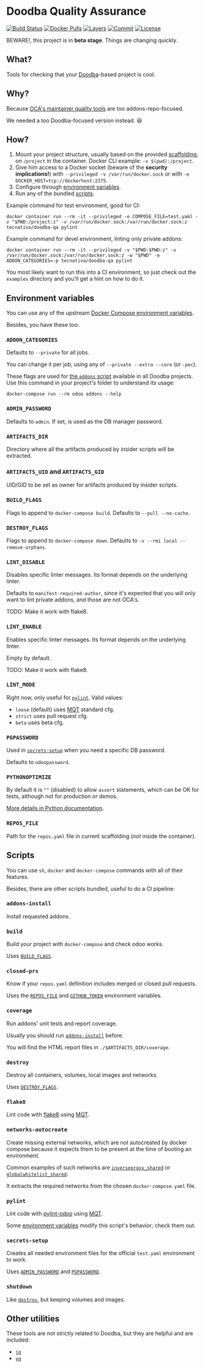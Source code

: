 # Doodba Quality Assurance

[![Build Status](https://travis-ci.org/Tecnativa/doodba-qa.svg?branch=master)](https://travis-ci.org/Tecnativa/doodba-qa)
[![Docker Pulls](https://img.shields.io/docker/pulls/tecnativa/doodba-qa.svg)](https://hub.docker.com/r/tecnativa/doodba-qa)
[![Layers](https://images.microbadger.com/badges/image/tecnativa/doodba-qa.svg)](https://microbadger.com/images/tecnativa/doodba-qa)
[![Commit](https://images.microbadger.com/badges/commit/tecnativa/doodba-qa.svg)](https://microbadger.com/images/tecnativa/doodba-qa)
[![License](https://images.microbadger.com/badges/license/tecnativa/doodba-qa.svg)](https://microbadger.com/images/tecnativa/doodba-qa)

BEWARE!, this project is in **beta stage**. Things are changing quickly.

## What?

Tools for checking that your [Doodba][]-based project is cool.

## Why?

Because [OCA's maintainer quality tools][MQT] are too addons-repo-focused.

We needed a too Doodba-focused version instead. 😆

## How?

1. Mount your project structure, usually based on the provided [scaffolding][], on `/project` in the container. Docker CLI example: `-v $(pwd):/project`.
1. Give him access to a Docker socket (beware of the **security implications!**) with `--privileged -v /var/run/docker.sock` or with `-e DOCKER_HOST=tcp://dockerhost:2375`.
1. Configure through [environment variables](#environment-variables).
1. Run any of the bundled [scripts](#scripts).

Example command for test environment, good for CI:

    docker container run --rm -it --privileged -e COMPOSE_FILE=test.yaml -v "$PWD:/project:z" -v /var/run/docker.sock:/var/run/docker.sock:z tecnativa/doodba-qa pylint

Example command for devel environment, linting only private addons:

    docker container run --rm -it --privileged -v "$PWD:$PWD:z" -v /var/run/docker.sock:/var/run/docker.sock:z -w "$PWD" -e ADDON_CATEGORIES=-p tecnativa/doodba-qa pylint

You most likely want to run this into a CI environment, so just check out the `examples` directory and you'll get a hint on how to do it.

## Environment variables

You can use any of the upstream [Docker Compose environment variables](https://docs.docker.com/compose/reference/envvars/).

Besides, you have these too:

### `ADDON_CATEGORIES`

Defaults to `--private` for all jobs.

You can change it per job, using any of `--private --extra --core` (or `-pec`).

These flags are used for [the `addons` script](https://github.com/Tecnativa/docker-odoo-base#addons) available in all Doodba projects. Use this command in your project's folder to understand its usage:

    docker-compose run --rm odoo addons --help

### `ADMIN_PASSWORD`

Defaults to `admin`. If set, is used as the DB manager password.

### `ARTIFACTS_DIR`

Directory where all the artifacts produced by insider scripts will be extracted.

### `ARTIFACTS_UID` and `ARTIFACTS_GID`

UID/GID to be set as owner for artifacts produced by insider scripts.

### `BUILD_FLAGS`

Flags to append to `docker-compose build`. Defaults to `--pull --no-cache`.

### `DESTROY_FLAGS`

Flags to append to `docker-compose down`. Defaults to `-v --rmi local --remove-orphans`.

### `LINT_DISABLE`

Disables specific linter messages. Its format depends on the underlying linter.

Defaults to `manifest-required-author`, since it's expected that you will only want to lint private addons, and those are not OCA's.

TODO: Make it work with flake8.

### `LINT_ENABLE`

Enables specific linter messages. Its format depends on the underlying linter.

Empty by default.

TODO: Make it work with flake8.

### `LINT_MODE`

Right now, only useful for [`pylint`](#pylint). Valid values:

- `loose` (default) uses [MQT][] standard cfg.
- `strict` uses pull request cfg.
- `beta` uses beta cfg.

### `PGPASSWORD`

Used in [`secrets-setup`](#secrets-setup) when you need a specific DB password.

Defaults to `odoopassword`.

### `PYTHONOPTIMIZE`

By default it is `""` (disabled) to allow `assert` statements, which can be OK for tests, although not for production or demos.

[More details in Python documentation](https://docs.python.org/3/using/cmdline.html#envvar-PYTHONOPTIMIZE).

### `REPOS_FILE`

Path for the `repos.yaml` file in current scaffolding (*not* inside the container).

## Scripts

You can use `sh`, `docker` and `docker-compose` commands with all of their features.

Besides, there are other scripts bundled, useful to do a CI pipeline:

### `addons-install`

Install requested addons.

### `build`

Build your project with `docker-compose` and check odoo works.

Uses [`BUILD_FLAGS`](#build-flags).

### `closed-prs`

Know if your `repos.yaml` definition includes merged or closed pull requests.

Uses the [`REPOS_FILE`](#repos-file) and [`GITHUB_TOKEN`][1] environment variables.

### `coverage`

Run addons' unit tests and report coverage.

Usually you should run [`addons-install`](#addons-install) before.

You will find the HTML report files in `./$ARTIFACTS_DIR/coverage`.

### `destroy`

Destroy all containers, volumes, local images and networks.

Uses [`DESTROY_FLAGS`](#destroy-flags).

### `flake8`

Lint code with [flake8](https://pypi.python.org/pypi/flake8) using [MQT][].

### `networks-autocreate`

Create missing external networks, which are not autocreated by docker compose because it expects them to be present at the time of booting an environment.

Common examples of such networks are [`inverseproxy_shared`](https://github.com/Tecnativa/doodba#global-inverse-proxy) or [`globalwhitelist_shared`](https://github.com/Tecnativa/doodba#global-whitelist).

It extracts the required networks from the chosen `docker-compose.yaml` file.

### `pylint`

Lint code with [pylint-odoo](https://github.com/OCA/pylint-odoo/) using [MQT][].

Some [environment variables](#environment-variables) modify this script's behavior; check them out.

### `secrets-setup`

Creates all needed environment files for the official `test.yaml` environment to work.

Uses [`ADMIN_PASSWORD`](#admin-password) and [`PGPASSWORD`](#pgpassword).

### `shutdown`

Like [`destroy`](#destroy), but keeping volumes and images.

## Other utilities

These tools are not strictly related to Doodba, but they are helpful and are included:

- [`jq`](https://stedolan.github.io/jq/)
- [`yq`](https://yq.readthedocs.io/en/latest/)

[1]: https://github.com/acsone/git-aggregator#show-closed-github-pull-requests
[Doodba]: https://github.com/Tecnativa/docker-odoo-base
[MQT]: https://github.com/OCA/maintainer-quality-tools
[scaffolding]: https://github.com/Tecnativa/docker-odoo-base/tree/scaffolding
